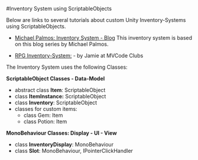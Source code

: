 #Inventory System using ScriptableObjects

Below are links to several tutorials about custom Unity Inventory-Systems using ScriptableObjects.  

- [Michael Palmos: Inventory System - Blog](https://toqoz.svbtle.com/a-unity-inventory-system-that-actually-works)  This inventory system is based on this blog series by Michael Palmos.

- [RPG Inventory-System:](https://www.mvcode.com/lessons/unity-rpg-inventory-system-jamie) - by Jamie at MVCode Clubs 

The Inventory System uses the following Classes:

**ScriptableObject Classes - Data-Model**
- abstract class **Item**: ScriptableObject
- class **ItemInstance:** ScriptableObject
- class **Inventory**: ScriptableObject
- classes for custom items:
    - class Gem: Item
    - class Potion: Item

**MonoBehaviour Classes: Display - UI - View**

- class **InventoryDisplay**: MonoBehaviour
- class **Slot**: MonoBehaviour, IPointerClickHandler









